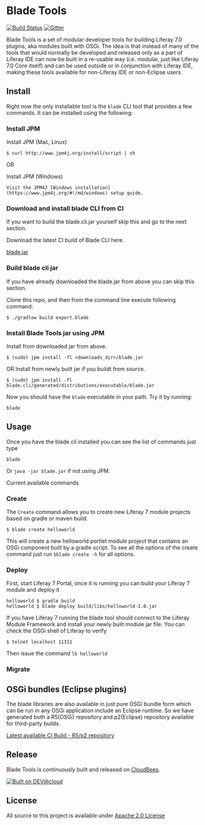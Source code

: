 # Blade Tools

[![Build Status](https://liferay-test-01.ci.cloudbees.com/job/blade.tools/2/badge/icon)](https://liferay-test-01.ci.cloudbees.com/job/blade.tools/)
[![Gitter](https://badges.gitter.im/Join%20Chat.svg)](https://gitter.im/gamerson/blade.tools?utm_source=badge&utm_medium=badge&utm_campaign=pr-badge&utm_content=badge)

Blade Tools is a set of modular developer tools for building Liferay 7.0 plugins, aka modules built with OSGi.  The idea is that instead of many of the tools that would normally be developed and released only as a part of Liferay IDE can now be built in a re-usable way (i.e. modular, just like Liferay 7.0 Core itself) and can be used outside or in conjunction with Liferay IDE, making these tools available for non-Liferay IDE or non-Eclipse users.

## Install 

Right now the only installable tool is the ```blade``` CLI tool that provides a few commands.  It can be installed using the following:

### Install JPM 
Install JPM (Mac, Linux)
```
$ curl http://www.jpm4j.org/install/script | sh
```

OR

Install JPM (Windows)
```
Visit the JPM4J [Windows installation](https://www.jpm4j.org/#!/md/windows) setup guide.
```

### Download and install blade CLI from CI

If you want to build the blade.cli.jar yourself skip this and go to the next section.

Download the latest CI build of Blade CLI here.

[blade.jar](https://liferay-test-01.ci.cloudbees.com/job/blade.tools/lastSuccessfulBuild/artifact/blade.cli/generated/distributions/executable/blade.jar)

### Build blade cli jar

If you have already downloaded the blade.jar from above you can skip this section.

Clone this repo, and then from the command line execute following command:

```
$ ./gradlew build export.blade
```

### Install Blade Tools jar using JPM

Install from downloaded jar from above.

```
$ (sudo) jpm install -fl <downloads_dir>/blade.jar
```

OR Install from newly built jar if you buildt from source.

```
$ (sudo) jpm install -fl blade.cli/generated/distributions/executable/blade.jar
```

Now you should have the ```blade``` executable in your path. Try it by running:

```
blade
```

## Usage

Once you have the blade cli installed you can see the list of commands just type
```
blade
```

Or ```java -jar blade.jar``` if not using JPM.

Current available commands

### Create

The ```Create``` command allows you to create new Liferay 7 module projects based on gradle or maven build.

```
$ blade create helloworld 
```

This will create a new helloworld portlet module project that contains an OSGi component built by a gradle script.
 To see all the options of the create command just run ```$blade create -h``` for all options.

### Deploy

First, start Liferay 7 Portal, once it is running you can build your Liferay 7 module and deploy it

```
helloworld $ gradle build
helloworld $ blade deploy build/libs/helloworld-1.0.jar
```

If you have Liferay 7 running the blade tool should connect to the Liferay Module Framework and install your newly built module jar file.  You can check the OSGi shell of Liferay to verify

```
$ telnet localhost 11311
```
Then issue the command ```lb helloworld```

### Migrate

## OSGi bundles (Eclipse plugins)

The blade libraries are also available in just pure OSGi bundle form which can be run in any OSGi application include an Eclipse runtime.  So we have generated both a R5(OSGi) repository and p2(Eclipse) repository available for third-party builds.

[Latest available CI Build - R5/p2 repository](https://liferay-test-01.ci.cloudbees.com/job/blade.tools/lastSuccessfulBuild/artifact/build/generated/p2/)

## Release
Blade Tools is continuously built and released on [CloudBees](https://https://liferay-test-01.ci.cloudbees.com/job/blade.tools/).

[![Built on DEV@cloud](http://www.cloudbees.com/sites/default/files/Button-Built-on-CB-1.png)](http://www.cloudbees.com/foss/foss-dev.cb)

## License
All source to this project is available under [Apache 2.0 License](/LICENSE.txt)
